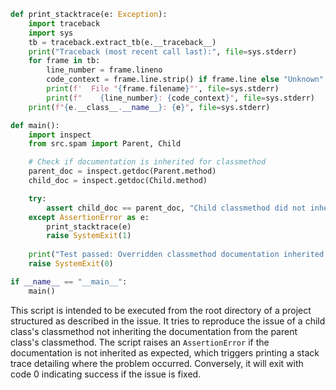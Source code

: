```python
def print_stacktrace(e: Exception):
    import traceback
    import sys
    tb = traceback.extract_tb(e.__traceback__)
    print("Traceback (most recent call last):", file=sys.stderr)
    for frame in tb:
        line_number = frame.lineno
        code_context = frame.line.strip() if frame.line else "Unknown"
        print(f'  File "{frame.filename}"', file=sys.stderr)
        print(f"    {line_number}: {code_context}", file=sys.stderr)
    print(f"{e.__class__.__name__}: {e}", file=sys.stderr)

def main():
    import inspect
    from src.spam import Parent, Child

    # Check if documentation is inherited for classmethod
    parent_doc = inspect.getdoc(Parent.method)
    child_doc = inspect.getdoc(Child.method)

    try:
        assert child_doc == parent_doc, "Child classmethod did not inherit parent documentation"
    except AssertionError as e:
        print_stacktrace(e)
        raise SystemExit(1)
    
    print("Test passed: Overridden classmethod documentation inherited from parent class.")
    raise SystemExit(0)

if __name__ == "__main__":
    main()
```

This script is intended to be executed from the root directory of a project structured as described in the issue. It tries to reproduce the issue of a child class's classmethod not inheriting the documentation from the parent class's classmethod. The script raises an `AssertionError` if the documentation is not inherited as expected, which triggers printing a stack trace detailing where the problem occurred. Conversely, it will exit with code 0 indicating success if the issue is fixed.